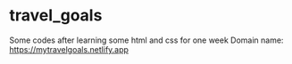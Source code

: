 # travel_goals
Some codes after learning some html and css for one week
Domain name: https://mytravelgoals.netlify.app
